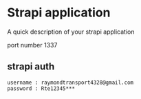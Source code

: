 # Strapi application

A quick description of your strapi application

port number 1337

## strapi auth
```
username : raymondtransport4328@gmail.com
password : Rte12345***
```
